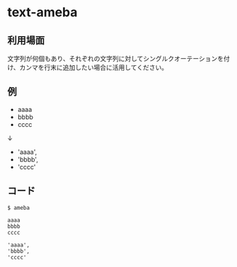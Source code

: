 # text-ameba

## 利用場面

文字列が何個もあり、それぞれの文字列に対してシングルクオーテーションを付け、カンマを行末に追加したい場合に活用してください。

## 例

- aaaa
- bbbb
- cccc

↓

- 'aaaa',
- 'bbbb',
- 'cccc'

## コード

```起動
$ ameba
```

```以下を入力後、改行して Ctrl + D
aaaa
bbbb
cccc
```

```結果が出力される
'aaaa',
'bbbb',
'cccc'
```
